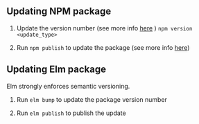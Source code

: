 ## Updating NPM package
1. Update the version number (see more info [here](https://docs.npmjs.com/updating-your-published-package-version-number) )
```npm version <update_type>```

2. Run `npm publish` to update the package (see more info [here](https://docs.npmjs.com/cli/publish))

## Updating Elm package
Elm strongly enforces semantic versioning.

1. Run `elm bump` to update the package version number

2. Run `elm publish` to publish the update